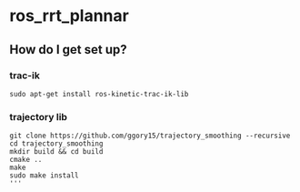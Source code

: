 # ros_rrt_plannar


## How do I get set up?

### trac-ik
``` 
sudo apt-get install ros-kinetic-trac-ik-lib
```

### trajectory lib
```
git clone https://github.com/ggory15/trajectory_smoothing --recursive
cd trajectory_smoothing
mkdir build && cd build
cmake ..
make
sudo make install
'''
